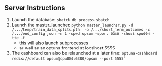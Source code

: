 ## Server Instructions

1. Launch the database: `sbatch db_process.sbatch`
2. Launch the master_launcher: `python master_launcher.py -d /.../temp/train_data_splits.pth  -o /.../short_term_outcomes -c /.../end_config.json -n 1 -spwd opsum -sport 6380 -shost cpu004 -tte -f`
   - this will also launch subprocesses
   - as well as an optuna frontend at localhost:5555
3. The dashboard can also be relaunched at a later time: `optuna-dashboard redis://default:opsum@cpu004:6380/opsum --port 5555`'